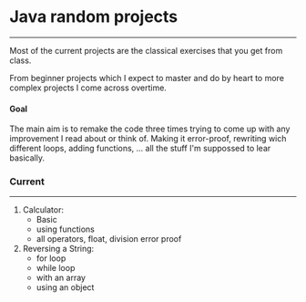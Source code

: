 # Java random projects 
---

Most of the current projects are the classical exercises that you get from class.

From beginner projects which I expect to master and do by heart to more complex projects I come across overtime.

#### Goal
The main aim is to remake the code three times trying to come up with any improvement I read about or think of. 
Making it error-proof, rewriting wich different loops, adding functions, ... all the stuff I'm suppossed to lear basically.

### Current 
---

1. Calculator:
   - Basic
   - using functions
   - all operators, float, division error proof
3. Reversing a String:
   - for loop
   - while loop
   - with an array
   - using an object
   

